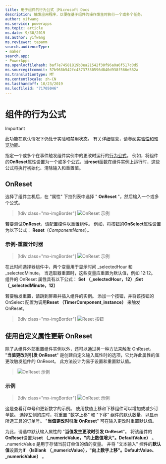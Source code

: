 ```yaml
---
title: 用于组件的行为公式 |Microsoft Docs
description: 触发应用程序，以便在基于组件的操作发生时执行一个或多个任务。
author: yifwang
ms.service: powerapps
ms.topic: article
ms.date: 9/30/2019
ms.author: yifwang
ms.reviewer: tapanm
search.audienceType:
- maker
search.app:
- PowerApps
ms.openlocfilehash: baf7e74581819b3ea21542f30f96a0a6f517c0d5
ms.sourcegitcommit: 57b968b542fc43737330596d840d938f566e582a
ms.translationtype: MT
ms.contentlocale: zh-CN
ms.lasthandoff: 10/23/2019
ms.locfileid: "71705046"
---
```

# <a name="behavior-formulas-for-components"></a>组件的行为公式

> [!IMPORTANT]
> 此功能在默认情况下仍处于实验和禁用状态。 有关详细信息，请参阅[实验性和预览功能](working-with-experimental.md)。

指定一个或多个在事件触发组件实例中的更改时运行的[行为公式](working-with-formulas-in-depth.md)。 例如，将组件的**OnReset**属性设置为一个或多个公式，当**reset**函数在组件实例上运行时，这些公式将执行初始化、清除输入和重置值。

## <a name="onreset"></a>OnReset

选择了组件主机后，在 "属性" 下拉列表中选择 " **OnReset** "，然后输入一个或多个公式。

> [!div class="mx-imgBorder"]
> ![OnReset 示例 ](./media/component-behavior/example-onreset.png)

若要测试**OnReset**，请配置控件以重置组件。 例如，将按钮的**OnSelect**属性设置为以下公式： **Reset**（*ComponentName*）。

### <a name="example---reset-timer"></a>示例-重置计时器

> [!div class="mx-imgBorder"]
> ![OnReset 示例 ](./media/component-behavior/Resettimer.gif)

在此时间选择器组件中，两个变量用于显示时间 _selectedHour 和 _selectedMinute。 当选取器重置时，这些变量应重置为默认值，例如 12:12。  组件的 OnReset 属性具有以下公式： **Set （_selectedHour，12）;Set （_selectedMinute，12）**

若要触发重置，请跳到屏幕并插入组件的实例。 添加一个按钮，并将该按钮的 OnSelect 配置为调用**Reset （TimerComponent_instance）** 来触发 OnReset。

> [!div class="mx-imgBorder"]
> ![Reset 按钮 ](./media/component-behavior/reset-button.png)

## <a name="update-onreset-using-custom-property"></a>使用自定义属性更新 OnReset

除了从组件外部重置组件实例以外，还可以通过另一种方法来触发 OnReset。 "**当值更改时引发 OnReset**" 是创建自定义输入属性时的选项，它允许此属性的值更改触发组件的 OnReset。 此方法设计为易于设置和重置默认值。 

> ![OnReset 示例](./media/component-behavior/property-trigger.png)

### <a name="example"></a>示例

> [!div class="mx-imgBorder"]
> ![OnReset 示例 ](./media/component-behavior/updateordernumber2.gif)

这是查看订单号和更新数字的示例。 使用数值上移和下移组件可以增加或减少订单数。 选择左侧的库时，将重置 "数字上移" 和 "下移" 组件的默认数量，以显示所选工具的订单号。 "**当值更改时引发 OnReset**" 可在输入更改时重置默认值。 

为此，请选中默认输入属性的 "**当值发生更改时引发 OnReset**"。 将该组件的**OnReset**设置为**set （_numericValue，"向上数值增大"。DefaultValue）** 。 _numericValue 是用于存储当前订单值的值的变量。 并将 "文本输入" 控件的**默认值**设置为**If （IsBlank （_numericValue），"向上数字上移"。DefaultValue、_numericValue）** 。 
